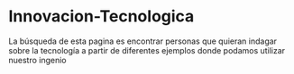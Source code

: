 # Innovacion-Tecnologica
La búsqueda de esta pagina es encontrar  personas que quieran indagar sobre la tecnología a partir de diferentes ejemplos donde podamos utilizar nuestro ingenio
